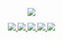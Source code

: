 <div align=center>
    <img src="https://i.imgur.com/RMo3vOV.png"/>
</div>
<p align="center">
  <a href="https://mcindia.net/">
    <img src="https://img.shields.io/website?style=for-the-badge&logo=world&logoColor=white&label=Website&labelColor=000000&color=FFFFFF&down_color=red&down_message=offline&up_color=white&up_message=Visit&url=https%3A%2F%2Fmcindia.net%2F">
  </a>
  <a href="https://instagram.com/mcindia_official">
    <img src="https://img.shields.io/badge/-Follow%20Us-white?style=for-the-badge&logo=instagram&logoColor=white&labelColor=000000&color=FFFFFF">
  </a>
  <a href="https://discord.gg/SAMcTqhS2z">
    <img src="https://img.shields.io/discord/608276513476968458?style=for-the-badge&logo=discord&logoColor=white&labelColor=000000&color=FFFFFF">
  </a>
  <a href="https://www.youtube.com/channel/UCTPd3-nfEhOeGrx0rlHLPPQ?sub_confirmation=1">
    <img src="https://img.shields.io/youtube/channel/subscribers/UCTPd3-nfEhOeGrx0rlHLPPQ?style=for-the-badge&logo=youtube&logoColor=white&labelColor=000000&color=FFFFFF">
  </a>
  <a href="https://www.reddit.com/r/MinecraftIndiaNetwork/">
    <img src="https://img.shields.io/reddit/subreddit-subscribers/MinecraftIndiaNetwork?style=for-the-badge&logo=reddit&logoColor=white&label=Reddit&labelColor=000000&color=FFFFFF">
  </a>
</p>

